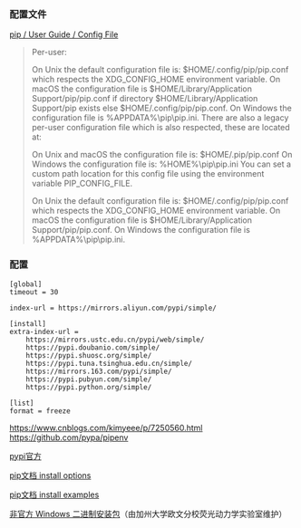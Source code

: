 ### 配置文件
[pip / User Guide / Config File](https://pip.pypa.io/en/stable/user_guide/#config-file)
> Per-user:
>
> On Unix the default configuration file is: $HOME/.config/pip/pip.conf which respects the XDG_CONFIG_HOME environment variable.
On macOS the configuration file is $HOME/Library/Application Support/pip/pip.conf if directory $HOME/Library/Application Support/pip exists else $HOME/.config/pip/pip.conf.
On Windows the configuration file is %APPDATA%\pip\pip.ini.
There are also a legacy per-user configuration file which is also respected, these are located at:
>
> On Unix and macOS the configuration file is: $HOME/.pip/pip.conf
On Windows the configuration file is: %HOME%\pip\pip.ini
You can set a custom path location for this config file using the environment variable PIP_CONFIG_FILE.
>
> On Unix the default configuration file is: $HOME/.config/pip/pip.conf which respects the XDG_CONFIG_HOME environment variable.
On macOS the configuration file is $HOME/Library/Application Support/pip/pip.conf.
On Windows the configuration file is %APPDATA%\pip\pip.ini.


### 配置
```
[global]
timeout = 30

index-url = https://mirrors.aliyun.com/pypi/simple/

[install]
extra-index-url =
    https://mirrors.ustc.edu.cn/pypi/web/simple/
    https://pypi.doubanio.com/simple/
    https://pypi.shuosc.org/simple/
    https://pypi.tuna.tsinghua.edu.cn/simple/
    https://mirrors.163.com/pypi/simple/
    https://pypi.pubyun.com/simple/
    https://pypi.python.org/simple/

[list]
format = freeze
```
https://www.cnblogs.com/kimyeee/p/7250560.html
https://github.com/pypa/pipenv

[pypi官方](https://pypi.org/)

[pip文档 install options](https://pip.pypa.io/en/stable/reference/pip_install/#options)

[pip文档 install examples](https://pip.pypa.io/en/stable/reference/pip_install/#examples)

[非官方 Windows 二进制安装包](https://www.lfd.uci.edu/~gohlke/pythonlibs/)（由加州大学欧文分校荧光动力学实验室维护）
